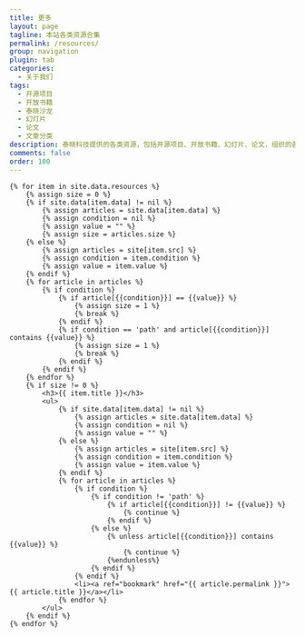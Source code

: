 ```yaml
---
title: 更多
layout: page
tagline: 本站各类资源合集
permalink: /resources/
group: navigation
plugin: tab
categories:
  - 关于我们
tags:
  - 开源项目
  - 开放书籍
  - 泰晓沙龙
  - 幻灯片
  - 论文
  - 文章分类
description: 泰晓科技提供的各类资源，包括开源项目、开放书籍、幻灯片、论文，组织的各类沙龙活动以及所有文章分类、标签、作者等信息。
comments: false
order: 100
---
```


<div id="resources_content">
    
    {% for item in site.data.resources %}
        {% assign size = 0 %}
        {% if site.data[item.data] != nil %}
            {% assign articles = site.data[item.data] %}
            {% assign condition = nil %}
            {% assign value = "" %}
            {% assign size = articles.size %}
        {% else %}
            {% assign articles = site[item.src] %}
            {% assign condition = item.condition %}
            {% assign value = item.value %}
        {% endif %}
        {% for article in articles %}
            {% if condition %}
                {% if article[{{condition}}] == {{value}} %}
                    {% assign size = 1 %}
                    {% break %}
                {% endif %}
                {% if condition == 'path' and article[{{condition}}] contains {{value}} %}
                    {% assign size = 1 %}
                    {% break %}
                {% endif %}
            {% endif %}
        {% endfor %}
        {% if size != 0 %}
            <h3>{{ item.title }}</h3>
            <ul>
                {% if site.data[item.data] != nil %}
                    {% assign articles = site.data[item.data] %}
                    {% assign condition = nil %}
                    {% assign value = "" %}
                {% else %}
                    {% assign articles = site[item.src] %}
                    {% assign condition = item.condition %}
                    {% assign value = item.value %}
                {% endif %}
                {% for article in articles %}
                    {% if condition %}
                        {% if condition != 'path' %}
                            {% if article[{{condition}}] != {{value}} %}
                                {% continue %}
                            {% endif %}
                        {% else %}
                            {% unless article[{{condition}}] contains {{value}} %}
                                {% continue %}
                            {%endunless%}
                        {% endif %}
                    {% endif %}
                    <li><a ref="bookmark" href="{{ article.permalink }}">{{ article.title }}</a></li>
                {% endfor %}
            </ul>
        {% endif %}
    {% endfor %}
</div>